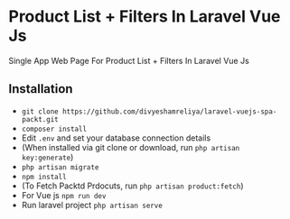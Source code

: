 # Product List + Filters In Laravel Vue Js

Single App Web Page For Product List + Filters In Laravel Vue Js
## Installation

- `git clone https://github.com/divyeshamreliya/laravel-vuejs-spa-packt.git`
- `composer install`
- Edit `.env` and set your database connection details
- (When installed via git clone or download, run `php artisan key:generate`)
- `php artisan migrate`
- `npm install`
- (To Fetch Packtd Prdocuts, run `php artisan product:fetch`)
- For Vue js `npm run dev`
- Run laravel project `php artisan serve`
